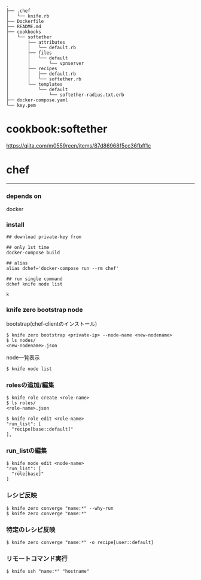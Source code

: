 ```
.
├── .chef
│   └── knife.rb
├── Dockerfile
├── README.md
├── cookbooks
│   └── softether
│       ├── attributes
│       │   └── default.rb
│       ├── files
│       │   └── default
│       │       └── vpnserver
│       ├── recipes
│       │   ├── default.rb
│       │   └── softether.rb
│       └── templates
│           └── default
│               └── softether-radius.txt.erb
├── docker-compose.yaml
└── key.pem
```

# cookbook:softether
https://qiita.com/m0559reen/items/87d86968f5cc36fbff1c

# chef
---

### depends on
docker

### install

```
## download private-key from

## only 1st time
docker-compose build 

## alias
alias dchef='docker-compose run --rm chef'

## run single command
dchef knife node list
```

```
k
```

### knife zero bootstrap node
bootstrap(chef-clientのインストール)
```
$ knife zero bootstrap <private-ip> --node-name <new-nodename>
$ ls nodes/
<new-nodename>.json
```

node一覧表示
```
$ knife node list
```

### rolesの追加/編集
```
$ knife role create <role-name>
$ ls roles/
<role-name>.json

$ knife role edit <role-name>
"run_list": [
  "recipe[base::default]"
],
```

### run_listの編集
```
$ knife node edit <node-name>
"run_list": [
  "role[base]"
]
```

### レシピ反映
```
$ knife zero converge "name:*" --why-run
$ knife zero converge "name:*"
```

### 特定のレシピ反映
```
$ knife zero converge "name:*" -o recipe[user::default]
```

### リモートコマンド実行
```
$ knife ssh "name:*" "hostname"
```
